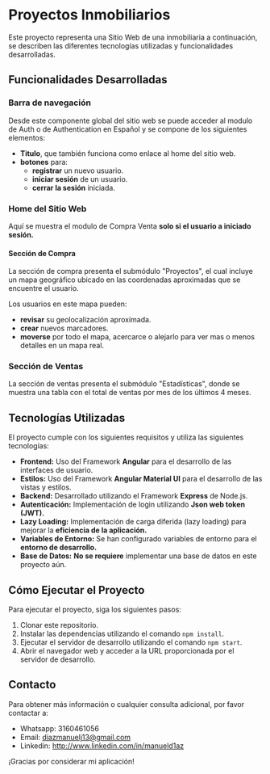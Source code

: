 # Proyectos Inmobiliarios

Este proyecto representa una Sitio Web de una inmobiliaria a continuación, se describen las diferentes tecnologías utilizadas y funcionalidades desarrolladas.

## Funcionalidades Desarrolladas

### __Barra de navegación__

Desde este componente global del sitio web se puede acceder al modulo de Auth o de Authentication en Español y se compone de los siguientes elementos:

- __Titulo__, que también funciona como enlace al home del sitio web.
- __botones__ para:
  - __registrar__ un nuevo usuario.
  - __iniciar sesión__ de un usuario.
  - __cerrar la sesión__ iniciada.

### __Home del Sitio Web__

Aquí se muestra el modulo de Compra Venta __solo si el usuario a iniciado sesión.__

#### __Sección de Compra__

La sección de compra presenta el submódulo "Proyectos", el cual incluye un mapa geográfico ubicado en las coordenadas aproximadas que se encuentre el usuario.

Los usuarios en este mapa pueden:
- __revisar__ su geolocalización aproximada.
- __crear__ nuevos marcadores.
- __moverse__ por todo el mapa, acercarce o alejarlo para ver mas o menos detalles en un mapa real.

### __Sección de Ventas__

La sección de ventas presenta el submódulo "Estadísticas", donde se muestra una tabla con el total de ventas por mes de los últimos 4 meses.

## Tecnologías Utilizadas

El proyecto cumple con los siguientes requisitos y utiliza las siguientes tecnologías:

- __Frontend:__ Uso del Framework __Angular__ para el desarrollo de las interfaces de usuario.
- __Estilos:__ Uso del Framework __Angular Material UI__ para el desarrollo de las vistas y estilos.
- __Backend:__ Desarrollado utilizando el Framework __Express__ de Node.js.
- __Autenticación:__ Implementación de login utilizando __Json web token (JWT).__
- __Lazy Loading:__ Implementación de carga diferida (lazy loading) para mejorar la __eficiencia de la aplicación.__
- __Variables de Entorno:__ Se han configurado variables de entorno para el __entorno de desarrollo.__
- __Base de Datos:__ __No se requiere__ implementar una base de datos en este proyecto aún.

## Cómo Ejecutar el Proyecto

Para ejecutar el proyecto, siga los siguientes pasos:

1. Clonar este repositorio.
2. Instalar las dependencias utilizando el comando `npm install`.
3. Ejecutar el servidor de desarrollo utilizando el comando `npm start`.
4. Abrir el navegador web y acceder a la URL proporcionada por el servidor de desarrollo.

## Contacto

Para obtener más información o cualquier consulta adicional, por favor contactar a:
- Whatsapp: 3160461056
- Email: diazmanuelj13@gmail.com
- Linkedin: http://www.linkedin.com/in/manueld1az

¡Gracias por considerar mi aplicación!